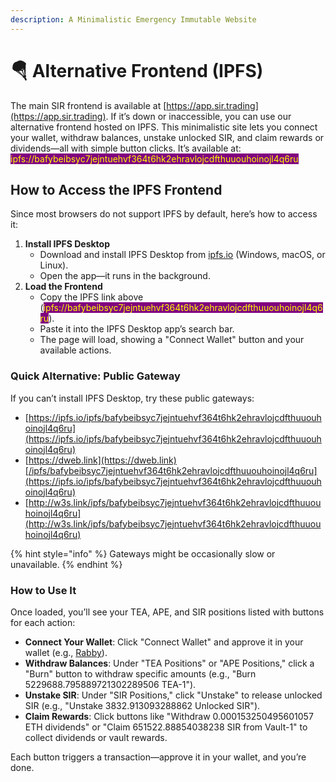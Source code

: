 ```yaml
---
description: A Minimalistic Emergency Immutable Website
---
```


# 🪂 Alternative Frontend (IPFS)

The main SIR frontend is available at [https://app.sir.trading](https://app.sir.trading). If it’s down or inaccessible, you can use our alternative frontend hosted on IPFS. This minimalistic site lets you connect your wallet, withdraw balances, unstake unlocked SIR, and claim rewards or dividends—all with simple button clicks. It’s available at:\
<mark style="color:yellow;background-color:purple;">ipfs://bafybeibsyc7jejntuehvf364t6hk2ehravlojcdfthuuouhoinojl4q6ru</mark>

## How to Access the IPFS Frontend

Since most browsers do not support IPFS by default, here’s how to access it:

1. **Install IPFS Desktop**
   * Download and install IPFS Desktop from [ipfs.io](https://docs.ipfs.tech/install/ipfs-desktop/) (Windows, macOS, or Linux).
   * Open the app—it runs in the background.
2. **Load the Frontend**
   * Copy the IPFS link above (<mark style="color:yellow;background-color:purple;">ipfs://bafybeibsyc7jejntuehvf364t6hk2ehravlojcdfthuuouhoinojl4q6ru</mark>).
   * Paste it into the IPFS Desktop app’s search bar.
   * The page will load, showing a "Connect Wallet" button and your available actions.

### Quick Alternative: Public Gateway

If you can’t install IPFS Desktop, try these public gateways:

* [https://ipfs.io/ipfs/bafybeibsyc7jejntuehvf364t6hk2ehravlojcdfthuuouhoinojl4q6ru](https://ipfs.io/ipfs/bafybeibsyc7jejntuehvf364t6hk2ehravlojcdfthuuouhoinojl4q6ru)
* [https://dweb.link](https://dweb.link)[/ipfs/bafybeibsyc7jejntuehvf364t6hk2ehravlojcdfthuuouhoinojl4q6ru](https://ipfs.io/ipfs/bafybeibsyc7jejntuehvf364t6hk2ehravlojcdfthuuouhoinojl4q6ru)
* [http://w3s.link/ipfs/bafybeibsyc7jejntuehvf364t6hk2ehravlojcdfthuuouhoinojl4q6ru](http://w3s.link/ipfs/bafybeibsyc7jejntuehvf364t6hk2ehravlojcdfthuuouhoinojl4q6ru)

{% hint style="info" %}
Gateways might be occasionally slow or unavailable.
{% endhint %}

### How to Use It

Once loaded, you’ll see your TEA, APE, and SIR positions listed with buttons for each action:

* **Connect Your Wallet**: Click "Connect Wallet" and approve it in your wallet (e.g., [Rabby](https://www.google.com/search?q=rabby+wallet\&oq=rabby+wallet\&gs_lcrp=EgZjaHJvbWUyBggAEEUYOTIGCAEQLhhA0gEIMjg2MWowajGoAgCwAgA\&sourceid=chrome\&ie=UTF-8)).
* **Withdraw Balances**: Under "TEA Positions" or "APE Positions," click a "Burn" button to withdraw specific amounts (e.g., "Burn 5229688.795889721302289506 TEA-1").
* **Unstake SIR**: Under "SIR Positions," click "Unstake" to release unlocked SIR (e.g., "Unstake 3832.913093288862 Unlocked SIR").
* **Claim Rewards**: Click buttons like "Withdraw 0.000153250495601057 ETH dividends" or "Claim 651522.88854038238 SIR from Vault-1" to collect dividends or vault rewards.

Each button triggers a transaction—approve it in your wallet, and you’re done.
